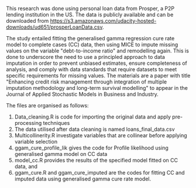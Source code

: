 This research was done using personal loan data from Prosper, a P2P lending institution in the US. The data is publicly available and can be downloaded from https://s3.amazonaws.com/udacity-hosted-downloads/ud651/prosperLoanData.csv.

The study entailed fitting the generalised gamma regression cure rate model to complete cases (CC) data, then using MICE to impute missing values on the variable "debt-to-income ratio" and remodelling again. This is done to underscore the need to use a principled approach to data imputation in order to prevent unbiased estimates, ensure completeness of analysis, and comply with data standards that require datasets to meet specific requirements for missing values. The materials are a paper with title "Enhancing credit risk management through integration of multiple imputation methodology and long-term survival modelling" to appear in the Journal of Applied Stochastic Models in Business and Industry.

The files are organised as follows:
1. Data_cleaning.R is code for importing the original data and apply pre-processing techniques
2. The data utilised after data cleaning is named loans_final_data.csv
3. Multicollinerity.R investigate variables that are collinear before applying variable selection
4. ggam_cure_profile_lik gives the code for Profile likelihood using generalised gamma model on CC data
5. model_cc.R provides the results of the specified model fitted on CC data, and
6. ggam_cure.R and ggam_cure_imputed are the codes for fitting CC and imputed data using generalised gamma cure rate model.

